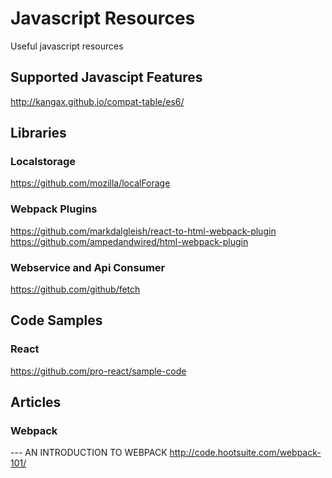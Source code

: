 # Javascript Resources
Useful javascript resources

## Supported Javascipt Features

http://kangax.github.io/compat-table/es6/

## Libraries
### Localstorage

https://github.com/mozilla/localForage

### Webpack Plugins

https://github.com/markdalgleish/react-to-html-webpack-plugin
https://github.com/ampedandwired/html-webpack-plugin

### Webservice and Api Consumer

https://github.com/github/fetch

## Code Samples
### React

https://github.com/pro-react/sample-code

## Articles
### Webpack
--- AN INTRODUCTION TO WEBPACK
http://code.hootsuite.com/webpack-101/
